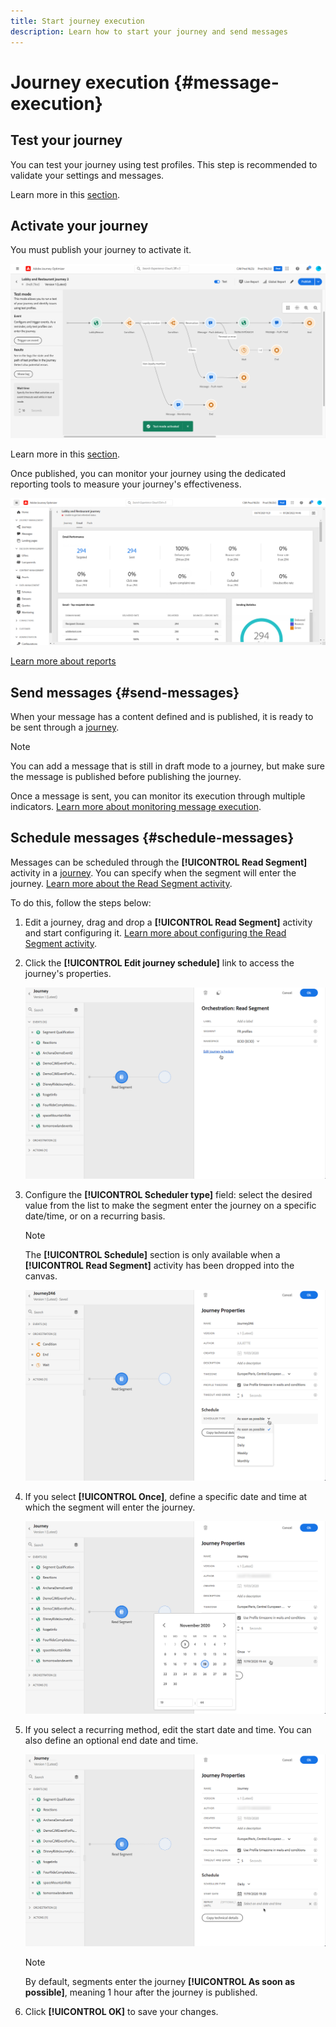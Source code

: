 ```yaml
---
title: Start journey execution
description: Learn how to start your journey and send messages
---
```


# Journey execution {#message-execution}

## Test your journey

You can test your journey using test profiles. This step is recommended to validate your settings and messages.

Learn more in this [section](testing-the-journey.md).

## Activate your journey

You must publish your journey to activate it. 

![](../assets/jo-journeyuc2_32bis.png)

Learn more in this [section](publishing-the-journey.md).


Once published, you can monitor your journey using the dedicated reporting tools to measure your journey's effectiveness. 

![](../assets/jo-dynamic_report_journey_12.png)

[Learn more about reports](../reports/live-report.md) 

## Send messages {#send-messages}

When your message has a content defined and is published, it is ready to be sent through a [journey](journey.md).

>[!NOTE]
>
>You can add a message that is still in draft mode to a journey, but make sure the message is published before publishing the journey.

Once a message is sent, you can monitor its execution through multiple indicators. [Learn more about monitoring message execution](../message-monitoring.md).

## Schedule messages {#schedule-messages}

Messages can be scheduled through the **[!UICONTROL Read Segment]** activity in a [journey](journey.md). You can specify when the segment will enter the journey. [Learn more about the Read Segment activity](read-segment.md).

To do this, follow the steps below:

1. Edit a journey, drag and drop a **[!UICONTROL Read Segment]** activity and start configuring it. [Learn more about configuring the Read Segment activity](read-segment.md#configuring-segment-trigger-activity).

1. Click the **[!UICONTROL Edit journey schedule]** link to access the journey's properties.
    
    ![](../assets/message-read-segment-schedule.png)

1. Configure the **[!UICONTROL Scheduler type]** field: select the desired value from the list to make the segment enter the journey on a specific date/time, or on a recurring basis.

    >[!NOTE]
    >
    >The **[!UICONTROL Schedule]** section is only available when a **[!UICONTROL Read Segment]** activity has been dropped into the canvas.

    ![](../assets/message-read-segment-scheduler.png)

1. If you select **[!UICONTROL Once]**, define a specific date and time at which the segment will enter the journey.

    ![](../assets/message-read-segment-scheduler-once.png)

1. If you select a recurring method, edit the start date and time. You can also define an optional end date and time.

    ![](../assets/message-read-segment-scheduler-daily.png)

    >[!NOTE]
    >
    >By default, segments enter the journey **[!UICONTROL As soon as possible]**, meaning 1 hour after the journey is published.

1. Click **[!UICONTROL OK]** to save your changes.

<!--Unitary messages that are triggered by an event within a journey cannot be scheduled.-->
